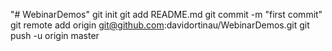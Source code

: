 "# WebinarDemos"  git init git add README.md git commit -m "first commit" git remote add origin git@github.com:davidortinau/WebinarDemos.git git push -u origin master
